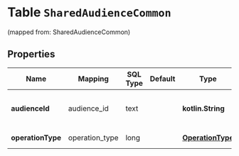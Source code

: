 
# Table `SharedAudienceCommon`
(mapped from: SharedAudienceCommon)

## Properties
Name | Mapping | SQL Type | Default | Type | Description | Notes
---- | ------- | -------- | ------- | ---- | ----------- | -----
**audienceId** | audience_id | text |  | **kotlin.String** | Unique identifier of an audience |  [optional]
**operationType** | operation_type | long |  | [**OperationType**](OperationType.md) |  |  [optional] [foreignkey]




